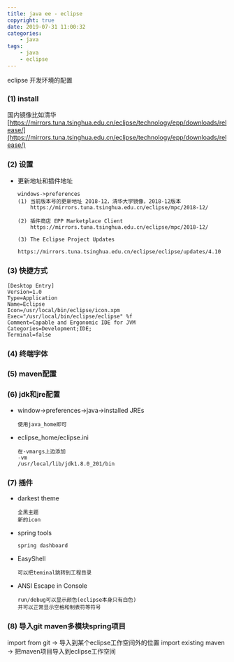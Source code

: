 ```yaml
---
title: java ee - eclipse
copyright: true
date: 2019-07-31 11:00:32
categories:
    - java
tags:
    - java
    - eclipse
---
```

eclipse 开发环境的配置

<!-- more -->

### (1) install

国内镜像比如清华
[https://mirrors.tuna.tsinghua.edu.cn/eclipse/technology/epp/downloads/release/](https://mirrors.tuna.tsinghua.edu.cn/eclipse/technology/epp/downloads/release/)

### (2) 设置

+ 更新地址和插件地址
  
    ```
    windows->preferences
    (1) 当前版本号的更新地址 2018-12，清华大学镜像，2018-12版本
        https://mirrors.tuna.tsinghua.edu.cn/eclipse/mpc/2018-12/

    (2) 插件商店 EPP Marketplace Client
        https://mirrors.tuna.tsinghua.edu.cn/eclipse/mpc/2018-12/

    (3) The Eclipse Project Updates
        https://mirrors.tuna.tsinghua.edu.cn/eclipse/eclipse/updates/4.10
    ```

### (3) 快捷方式
```
[Desktop Entry]
Version=1.0
Type=Application
Name=Eclipse
Icon=/usr/local/bin/eclipse/icon.xpm
Exec="/usr/local/bin/eclipse/eclipse" %f
Comment=Capable and Ergonomic IDE for JVM
Categories=Development;IDE;
Terminal=false
```

### (4) 终端字体

### (5) maven配置

### (6) jdk和jre配置

+ window->preferences->java->installed JREs

    ```
    使用java_home即可
    ```

+ eclipse_home/eclipse.ini

    ```
    在-vmargs上边添加
    -vm
    /usr/local/lib/jdk1.8.0_201/bin
    ```

### (7) 插件

+ darkest theme

    ```
    全黑主题
    新的icon
    ```

+ spring tools

    ```
    spring dashboard
    ```

+ EasyShell

    ```
    可以把teminal跳转到工程目录
    ```

+ ANSI Escape in Console

    ```
    run/debug可以显示颜色(eclipse本身只有白色)
    并可以正常显示空格和制表符等符号
    ```

### (8) 导入git maven多模块spring项目

import from git -> 导入到某个eclipse工作空间外的位置
import existing maven -> 把maven项目导入到eclipse工作空间
